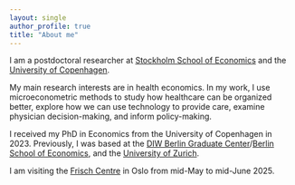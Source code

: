 ```yaml
---
layout: single
author_profile: true
title: "About me"
---
```



I am a postdoctoral researcher at [Stockholm School of Economics] and the [University of Copenhagen]. 

My main research interests are in health economics. In my work, I use microeconometric methods to study how healthcare can be organized better, explore how we can use technology to provide care, examine physician decision-making, and inform policy-making.

I received my PhD in Economics from the University of Copenhagen in 2023. Previously, I was based at the [DIW Berlin Graduate Center]/[Berlin School of Economics], and the [University of Zurich]. 


I am visiting the [Frisch Centre] in Oslo from mid-May to mid-June 2025.

[//]: # (Links)

   [DIW Berlin Graduate Center]: <https://www.diw.de/de/diw_01.c.619412.de/graduate_center.html>
   [Berlin School of Economics]: <https://berlinschoolofeconomics.de/home>
   [University of Copenhagen]: <https://www.economics.ku.dk/staff/vip/?id=661700&vis=medarbejder>
   [BCCP Berlin]: <https://www.bccp-berlin.de/>
   [Haas School of Business at the University of California, Berkeley]: <https://haas.berkeley.edu/scholars/current-visiting-scholars/>
   [University of Zurich]: <https://www.business.uzh.ch/en/research/professorships/entrepreneurship/team/Shan-Huang.html>
   [Stockholm School of Economics]: <https://www.hhs.se/en/>
   [Frisch Centre]: <https://www.frisch.uio.no/english/>
